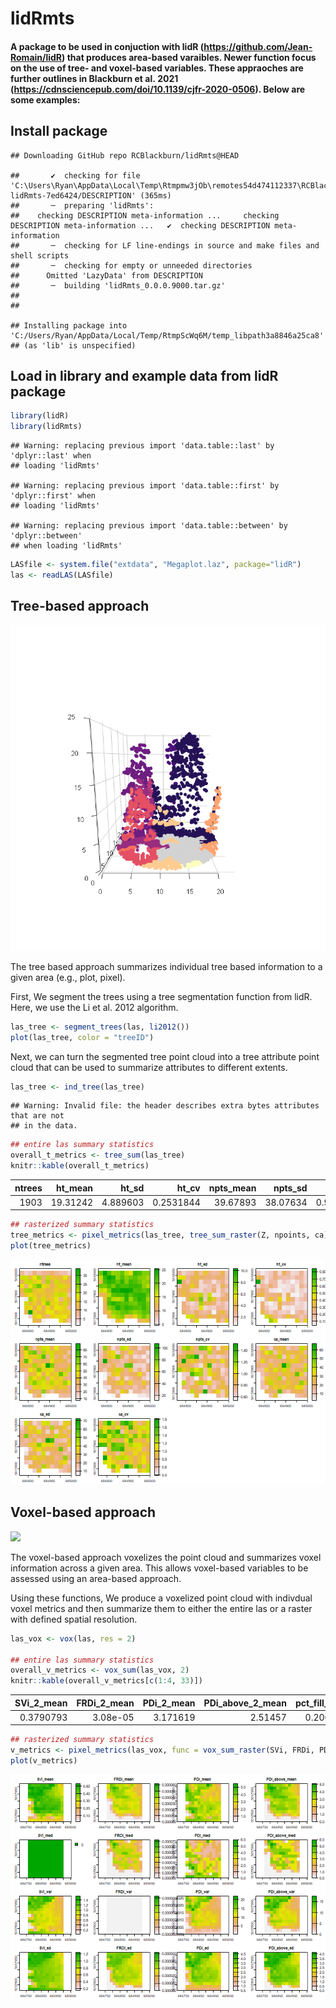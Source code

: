 lidRmts
================

#### A package to be used in conjuction with lidR (<https://github.com/Jean-Romain/lidR>) that produces area-based varaibles. Newer function focus on the use of tree- and voxel-based variables. These appraoches are further outlines in Blackburn et al. 2021 (<https://cdnsciencepub.com/doi/10.1139/cjfr-2020-0506>). Below are some examples:

## Install package

    ## Downloading GitHub repo RCBlackburn/lidRmts@HEAD

    ##       ✔  checking for file 'C:\Users\Ryan\AppData\Local\Temp\Rtmpmw3jOb\remotes54d474112337\RCBlackburn-lidRmts-7ed6424/DESCRIPTION' (365ms)
    ##       ─  preparing 'lidRmts':
    ##    checking DESCRIPTION meta-information ...     checking DESCRIPTION meta-information ...   ✔  checking DESCRIPTION meta-information
    ##       ─  checking for LF line-endings in source and make files and shell scripts
    ##       ─  checking for empty or unneeded directories
    ##      Omitted 'LazyData' from DESCRIPTION
    ##       ─  building 'lidRmts_0.0.0.9000.tar.gz'
    ##      
    ## 

    ## Installing package into 'C:/Users/Ryan/AppData/Local/Temp/RtmpScWq6M/temp_libpath3a8846a25ca8'
    ## (as 'lib' is unspecified)

## Load in library and example data from lidR package

``` r
library(lidR)
library(lidRmts)
```

    ## Warning: replacing previous import 'data.table::last' by 'dplyr::last' when
    ## loading 'lidRmts'

    ## Warning: replacing previous import 'data.table::first' by 'dplyr::first' when
    ## loading 'lidRmts'

    ## Warning: replacing previous import 'data.table::between' by 'dplyr::between'
    ## when loading 'lidRmts'

``` r
LASfile <- system.file("extdata", "Megaplot.laz", package="lidR")
las <- readLAS(LASfile)
```

## Tree-based approach

![](viz/tree.gif)

The tree based approach summarizes individual tree based information to
a given area (e.g., plot, pixel).

First, We segment the trees using a tree segmentation function from
lidR. Here, we use the Li et al. 2012 algorithm.

``` r
las_tree <- segment_trees(las, li2012())
plot(las_tree, color = "treeID")
```

Next, we can turn the segmented tree point cloud into a tree attribute
point cloud that can be used to summarize attributes to different
extents.

``` r
las_tree <- ind_tree(las_tree)
```

    ## Warning: Invalid file: the header describes extra bytes attributes that are not
    ## in the data.

``` r
## entire las summary statistics 
overall_t_metrics <- tree_sum(las_tree)
knitr::kable(overall_t_metrics)
```

| ntrees |  ht_mean |    ht_sd |     ht_cv | npts_mean |  npts_sd |   npts_cv |  ca_mean |    ca_sd |   ca_cv |
|-------:|---------:|---------:|----------:|----------:|---------:|----------:|---------:|---------:|--------:|
|   1903 | 19.31242 | 4.889603 | 0.2531844 |  39.67893 | 38.07634 | 0.9596112 | 23.25238 | 28.20956 | 1.21319 |

``` r
## rasterized summary statistics 
tree_metrics <- pixel_metrics(las_tree, tree_sum_raster(Z, npoints, ca), res = 20)
plot(tree_metrics)
```

![](README_files/figure-gfm/unnamed-chunk-4-1.png)<!-- -->

## Voxel-based approach

![](viz/voxel.gif)

The voxel-based approach voxelizes the point cloud and summarizes voxel
information across a given area. This allows voxel-based variables to be
assessed using an area-based approach.

Using these functions, We produce a voxelized point cloud with indivdual
voxel metrics and then summarize them to either the entire las or a
raster with defined spatial resolution.

``` r
las_vox <- vox(las, res = 2)

## entire las summary statistics 
overall_v_metrics <- vox_sum(las_vox, 2)
knitr::kable(overall_v_metrics[c(1:4, 33)])
```

| SVi_2\_mean | FRDi_2\_mean | PDi_2\_mean | PDi_above_2\_mean | pct_fill_vox_2 |
|------------:|-------------:|------------:|------------------:|---------------:|
|   0.3790793 |     3.08e-05 |    3.171619 |           2.51457 |      0.2001375 |

``` r
## rasterized summary statistics  
v_metrics <- pixel_metrics(las_vox, func = vox_sum_raster(SVi, FRDi, PDi, PDi_above), res = 20)
plot(v_metrics)
```

![](README_files/figure-gfm/unnamed-chunk-5-1.png)<!-- -->
